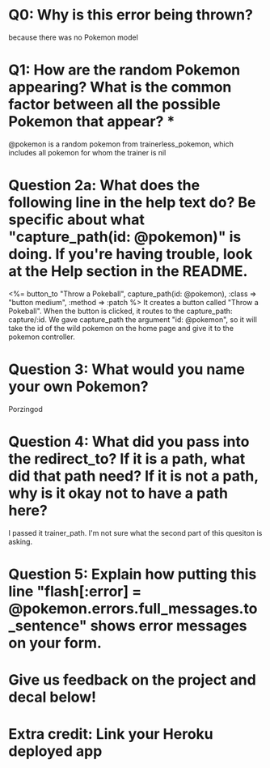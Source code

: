 # Q0: Why is this error being thrown?
because there was no Pokemon model
# Q1: How are the random Pokemon appearing? What is the common factor between all the possible Pokemon that appear? *
@pokemon is a random pokemon from trainerless_pokemon, which includes all pokemon for whom the trainer is nil
# Question 2a: What does the following line in the help text do? Be specific about what "capture_path(id: @pokemon)" is doing. If you're having trouble, look at the Help section in the README.
  <%= button_to "Throw a Pokeball", capture_path(id: @pokemon), :class => "button medium", :method => :patch %>
It creates a button called "Throw a Pokeball".  When the button is clicked, it routes to the capture_path: capture/:id.  We gave capture_path the argument "id: @pokemon", so it will take the id of the wild pokemon on the home page and give it to the pokemon controller.
# Question 3: What would you name your own Pokemon?
Porzingod
# Question 4: What did you pass into the redirect_to? If it is a path, what did that path need? If it is not a path, why is it okay not to have a path here?
I passed it trainer_path.  I'm not sure what the second part of this quesiton is asking.
# Question 5: Explain how putting this line "flash[:error] = @pokemon.errors.full_messages.to_sentence" shows error messages on your form.
# Give us feedback on the project and decal below!

# Extra credit: Link your Heroku deployed app
